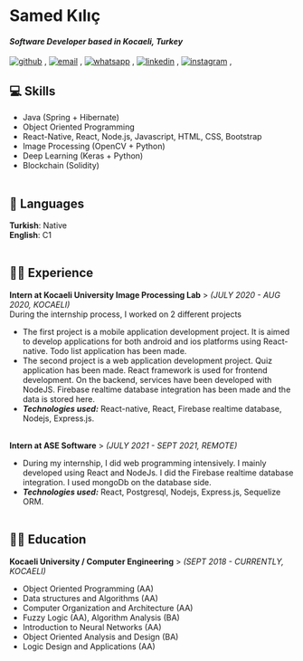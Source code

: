 # Samed Kılıç

#### _Software Developer based in Kocaeli, Turkey_ <br>
[![github](https://user-images.githubusercontent.com/62799218/146371378-7f36421f-7bd3-4d21-a587-7ec34bd6dedb.png)](https://github.com/abdussamedkilic) , 
[![email](https://user-images.githubusercontent.com/62799218/146371147-934b6d97-c846-45fc-aecb-3bf94673978a.png)](mailto:abdussamedkilic24@gmail.com) , 
[![whatsapp](https://user-images.githubusercontent.com/62799218/146373177-c611e277-1954-417f-9d3d-4f2221f4f912.png)](wa.link/zedibm) , 
[![linkedin](https://user-images.githubusercontent.com/62799218/146371310-79e2a929-e980-42a8-9f78-44dd64fa01d1.png)](https://www.linkedin.com/in/abdussamedkilic/) , 
[![instagram](https://user-images.githubusercontent.com/62799218/146371931-bfabf143-27e5-4e0f-b271-664178b58643.png)](https://www.instagram.com/abdussamedklc/) , 

## 💻 Skills
  - Java (Spring + Hibernate)
  - Object Oriented Programming
  - React-Native, React, Node.js, Javascript, HTML, CSS, Bootstrap
  - Image Processing (OpenCV + Python)
  - Deep Learning (Keras + Python)
  - Blockchain (Solidity)
<br><br>

## 💬 Languages

**Turkish**: Native <br>
**English**: C1 
<br><br>

## 👨‍💻 Experience

 **Intern at Kocaeli University Image Processing Lab** > _(JULY 2020 - AUG 2020, KOCAELI)_ <br>
During the internship process, I worked on 2 different projects
  - The first project is a mobile application development project. It is aimed to develop applications for both android and ios platforms using React-native. 
    Todo list application has been made.
  - The second project is a web application development project. Quiz application has been made. React framework is used for frontend development. 
    On the backend, services have been developed with NodeJS. Firebase realtime database integration has been made and the data is stored here.
  - **_Technologies used:_** React-native, React, Firebase realtime database, Nodejs, Express.js.
<br><br>

 **Intern at ASE Software** > _(JULY 2021 - SEPT 2021, REMOTE)_ <br>
  - During my internship, I did web programming intensively. I mainly developed using React and NodeJs. 
    I did the Firebase realtime database integration. I used mongoDb on the database side.
  - **_Technologies used:_** React, Postgresql, Nodejs, Express.js, Sequelize ORM. 
<br><br>
    
## 🧑‍🎓 Education 
**Kocaeli University / Computer Engineering** > _(SEPT 2018 - CURRENTLY, KOCAELI)_ <br>
  -  Object Oriented Programming (AA)
  - Data structures and Algorithms (AA)
  - Computer Organization and Architecture (AA)
  - Fuzzy Logic (AA), Algorithm Analysis (BA)
  - Introduction to Neural Networks (AA)
  - Object Oriented Analysis and Design (BA)
  - Logic Design and Applications (AA)  
     
<br><br>
